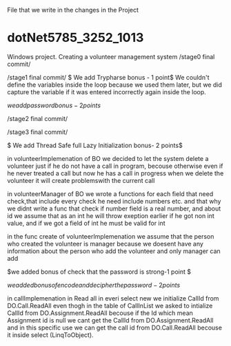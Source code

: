 File that we write in the changes in the Project
# dotNet5785_3252_1013
Windows project. Creating a volunteer management system
/stage0 final commit/

/stage1 final commit/
$ We add Trypharse bonus -  1 point$
	We couldn't define the variables inside the loop because we used them later,
	but we did capture the variable if it was entered incorrectly again inside the loop.

$we add password bonus-2 points$

/stage2 final commit/

/stage3 final commit/

$ We add Thread Safe full Lazy Initialization bonus- 2 points$

in volunteerImplemenation of BO we decided to let the system delete a volunteer just if he do not have a call in program, 
becouse otherwise even if he never treated a call but now he has a call in progress when we delete the volunteer it will create
problemswith the current call

in volunteerManager of BO we wrote a functions for each field that need check,that include every check he need include numbers etc.
and that why we didnt write a func that check if number field is a real number, and about id we assume that as an int he will
throw exeption earlier if he got non int value, and if we got a field of int he must be valid for int

in the func create of volunteerImplemenation we assume that the person who created the volunteer is manager because
we doesent have any information about the person who add the volunteer and only manager can add

$we added bonus of check that the password is strong-1 point $

$we added bonus of encode and decipher the password- 2 points$

in callImplemenation in Read all in everi select new we initialize CallId from DO.Call.ReadAll even thogh in the table
of CallInList we asked to intialize CallId from DO.Assignment.ReadAll becouse if the Id which mean Assignment id is null
we cant get the CallId from DO.Assignment.ReadAll and in this specific use we can get the call id from DO.Call.ReadAll
becouse it inside select (LinqToObject).




